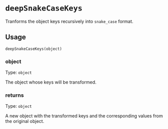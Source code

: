 # `deepSnakeCaseKeys`

Tranforms the object keys recursively into `snake_case` format.

## Usage

```
deepSnakeCaseKeys(object)
```

### object

Type: `object`

The object whose keys will be transformed.

### returns

Type: `object`

A new object with the transformed keys and the corresponding values from the original object.
